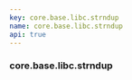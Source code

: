 ```yaml
---
key: core.base.libc.strndup
name: core.base.libc.strndup
api: true
---
```


### core.base.libc.strndup
